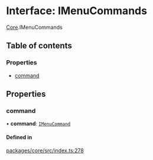 # Interface: IMenuCommands

[Core](../modules/Core.md).IMenuCommands

## Table of contents

### Properties

- [command](Core.IMenuCommands.md#command)

## Properties

### command

• **command**: [`IMenuCommand`](Core.IMenuCommand.md)

#### Defined in

[packages/core/src/index.ts:278](https://github.com/iniquitybbs/iniquity/blob/dde6bbb/packages/core/src/index.ts#L278)
